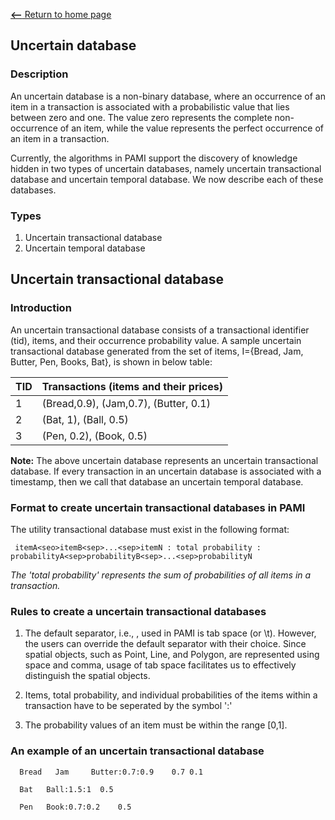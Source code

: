 [__<--__ Return to home page](index.html)

## Uncertain database

### Description
An uncertain database is a non-binary database, where an occurrence of an item in a transaction is associated with a 
probabilistic value that lies between zero and one. The value zero represents the complete non-occurrence of an item, while the 
value represents the perfect occurrence of an item in a transaction.

Currently, the algorithms in PAMI support the discovery of knowledge hidden in two types of uncertain databases, namely uncertain transactional database and uncertain temporal database.
We now describe each of these databases.

### Types
1. Uncertain transactional database
2. Uncertain temporal database

## Uncertain transactional database
### Introduction
An uncertain transactional database consists of a transactional identifier (tid), items, and their occurrence probability value.
A sample uncertain transactional database generated from the set of items, I={Bread, Jam, Butter, Pen, Books, Bat},
is shown in below table:

TID |  Transactions (items and their prices)
     --- | -----
1   | (Bread,0.9), (Jam,0.7), (Butter, 0.1)
2   | (Bat, 1), (Ball, 0.5)
3   | (Pen, 0.2), (Book, 0.5) 

__Note:__ The above uncertain database represents an uncertain transactional database. If every transaction in an uncertain database
is associated with a timestamp, then we call that database an uncertain temporal database.

### Format to create uncertain transactional databases in PAMI
The utility transactional database must exist in the following format:

     itemA<seo>itemB<sep>...<sep>itemN : total probability : probabilityA<sep>probabilityB<sep>...<sep>probabilityN

_The 'total probability' represents the sum of probabilities of all items in a transaction._

### Rules to create a uncertain transactional databases
1. The default separator, i.e., <sep>, used in PAMI is tab space (or \t). However, the users can override the default
    separator with their choice. Since spatial objects, such as Point, Line, and Polygon, are represented using space
    and comma, usage of tab space facilitates us to effectively distinguish the spatial objects.

2. Items, total probability, and individual probabilities of the items within a transaction have to be seperated by the symbol ':'
3. The probability values of an item must be within the range [0,1]. 

### An example of an uncertain transactional database

      Bread   Jam     Butter:0.7:0.9    0.7 0.1

      Bat   Ball:1.5:1  0.5

      Pen   Book:0.7:0.2    0.5


